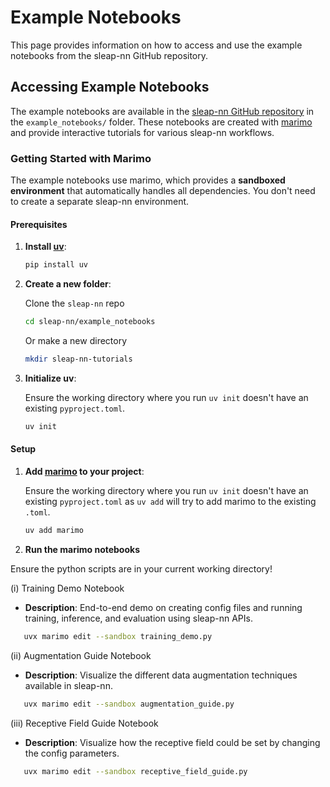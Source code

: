 # Example Notebooks

This page provides information on how to access and use the example notebooks from the sleap-nn GitHub repository.

## Accessing Example Notebooks

The example notebooks are available in the [sleap-nn GitHub repository](https://github.com/talmolab/sleap-nn) in the `example_notebooks/` folder. These notebooks are created with [marimo](https://github.com/marimo-team/marimo) and provide interactive tutorials for various sleap-nn workflows.

### Getting Started with Marimo

The example notebooks use marimo, which provides a **sandboxed environment** that automatically handles all dependencies. You don't need to create a separate sleap-nn environment.

#### Prerequisites

1. **Install [uv](https://github.com/astral-sh/uv)**: 
   ```bash
   pip install uv
   ```

2. **Create a new folder**:

      Clone the `sleap-nn` repo
      ```bash
      cd sleap-nn/example_notebooks
      ```
      
      Or make a new directory
      ```bash
      mkdir sleap-nn-tutorials
      ```

3. **Initialize uv**:

      Ensure the working directory where you run `uv init` doesn't have an existing `pyproject.toml`.
      ```bash
      uv init
      ```

#### Setup

1. **Add [marimo](https://github.com/marimo-team/marimo) to your project**:

   Ensure the working directory where you run `uv init` doesn't have an existing `pyproject.toml` as `uv add` will try to add marimo to the existing `.toml`.

   ```bash
   uv add marimo
   ```

2. **Run the marimo notebooks**

Ensure the python scripts are in your current working directory!

(i) Training Demo Notebook

- **Description**: End-to-end demo on creating config files and running training, inference, and evaluation using sleap-nn APIs.

```bash
   uvx marimo edit --sandbox training_demo.py
```

(ii) Augmentation Guide Notebook

- **Description**: Visualize the different data augmentation techniques available in sleap-nn.

```bash
   uvx marimo edit --sandbox augmentation_guide.py
```

(iii) Receptive Field Guide Notebook

- **Description**: Visualize how the receptive field could be set by changing the config parameters.

```bash
   uvx marimo edit --sandbox receptive_field_guide.py
```
